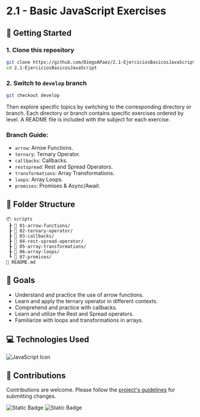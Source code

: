 # 2.1 - Basic JavaScript Exercises

## 🚀 Getting Started

### 1. Clone this repository

```bash
git clone https://github.com/DiegoAPaez/2.1-EjerciciosBasicosJavaScript.git
cd 2.1-EjerciciosBasicosJavaScript
```

### 2. Switch to `develop` branch

```bash
git checkout develop
```

Then explore specific topics by switching to the corresponding directory or branch. Each directory or branch contains specific exercises ordered by level. A README file is included with the subject for each exercise.

### Branch Guide:

-   `arrow`: Arrow Functions.
-   `ternary`: Ternary Operator.
-   `callbacks`: Callbacks.
-   `restspread`: Rest and Spread Operators.
-   `transformations`: Array Transformations.
-   `loops`: Array Loops.
-   `promises`: Promises & Async/Await.

## 📁 Folder Structure

```
📦 scripts
 ┣ 📂 01-arrow-functions/
 ┣ 📂 02-ternary-operator/
 ┣ 📂 03-callbacks/
 ┣ 📂 04-rest-spread-operator/
 ┣ 📂 05-array-transformations/
 ┣ 📂 06-array-loops/
 ┗ 📂 07-promises/
📄 README.md
```

## 🧠 Goals

-   Understand and practice the use of arrow functions.
-   Learn and apply the ternary operator in different contexts.
-   Comprehend and practice with callbacks.
-   Learn and utilize the Rest and Spread operators.
-   Familiarize with loops and transformations in arrays.

## 💻 Technologies Used

![JavaScript Icon](https://skillicons.dev/icons?i=js "JavaScript Icon")

## 🤝 Contributions

Contributions are welcome. Please follow the [project's guidelines](CONTRIBUTING.md) for submitting changes.

![Static Badge](https://img.shields.io/badge/Completed-Completed?style=flat-square&label=Status)
![Static Badge](https://img.shields.io/badge/Pending-Revision?style=flat-square&label=Revision&color=yellow)
